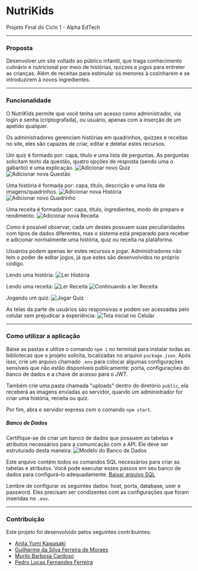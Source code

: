 # NutriKids

Projeto Final do Ciclo 1 - Alpha EdTech

***

### Proposta
Desenvolver um site voltado ao público infantil, que traga conhecimento culinário e nutricional por meio de histórias, quizzes e jogos para entreter as crianças. Além de receitas para estimular os menores à cozinharem e se introduzirem à novos ingredientes.

***

### Funcionalidade
O NutriKids permite que você tenha um acesso como administrador, via login e senha (criptografada), ou usuário, apenas com a inserção de um apelido qualquer.

Os administradores gerenciam histórias em quadrinhos, quizzes e receitas no site, eles são capazes de criar, editar e deletar estes recursos.

Um quiz é formado por: capa, título e uma lista de perguntas. As perguntas solicitam texto da questão, quatro opções de resposta (sendo uma o gabarito) e uma explicação.
![Adicionar novo Quiz](./READMEImages/newQuiz.png)
![Adicionar nova Questão](./READMEImages/newQuestion.png)

Uma história é formada por: capa, título, descrição e uma lista de imagens/quadrinhos.
![Adicionar nova História](./READMEImages/newHistory.png)
![Adicionar novo Quadrinho](./READMEImages/newComic.png)

Uma receita é formada por: capa, título, ingredientes, modo de preparo e rendimento.
![Adicionar nova Receita](./READMEImages/newRecipe.png)

Como é possível observar, cada um destes possuem suas peculiaridades com tipos de dados diferentes, mas o sistema está preparado para receber e adicionar normalmente uma história, quiz ou receita na plataforma.

Usuários podem apenas ler estes recursos e jogar. Administradores não tem o poder de editar jogos, já que estes são desenvolvidos no próprio código.

Lendo uma história:
![Ler História](./READMEImages/history.png)

Lendo uma receita:
![Ler Receita](./READMEImages/recipe.png)
![Continuando a ler Receita](./READMEImages/recipe2.png)

Jogando um quiz:
![Jogar Quiz](./READMEImages/quiz.png)

As telas da parte de usuários são responsivas e podem ser acessadas pelo celular sem prejudicar a experiência:
![Tela inicial no Celular](./READMEImages/phone.png)

***

### Como utilizar a aplicação
Baixe as pastas e utilize o comando ``npm i`` no terminal para instalar todas as bibliotecas que o projeto solicita, localizadas no arquivo ``package.json``. Após isso, crie um arquivo chamado ``.env`` para colocar algumas configurações sensíveis que não estão disponíveis publicamente: porta, configurações do banco de dados e a chave de acesso para o JWT.

Também crie uma pasta chamada "uploads" dentro do diretório ``public``, ela receberá as imagens enviadas ao servidor, quando um administrador for criar uma história, receita ou quiz.

Por fim, abra o servidor express com o comando ``npm start``.

##### Banco de Dados
Certifique-se de criar um banco de dados que possuem as tabelas e atributos necessários para a comunicação com a API. Ele deve ser estruturado desta maneira:
![Modelo do Banco de Dados](./READMEImages/database.png)

Este arquivo contém todos os comandos SQL necessários para criar as tabelas e atributos. Você pode executar esses passos em seu banco de dados para configurá-lo adequadamente.
[Baixar arquivo SQL](./schema.sql)

Lembre de configurar os seguintes dados: host, porta, database, user e password. Eles precisam ser condizentes com as configurações que foram inseridas no ``.env``.

***

### Contribuição

Este projeto foi desenvolvido pelos seguintes contribuintes:
- [Anita Yumi Kawasaki](https://github.com/aanitakawasaki)
- [Guilherme da Silva Ferreira de Moraes](https://github.com/GuilhermeSFMoraes)
- [Murilo Barbosa Cardoso](https://github.com/murilobarbosaa)
- [Pedro Lucas Fernandes Ferreira](https://github.com/PedroLucasFernandes)